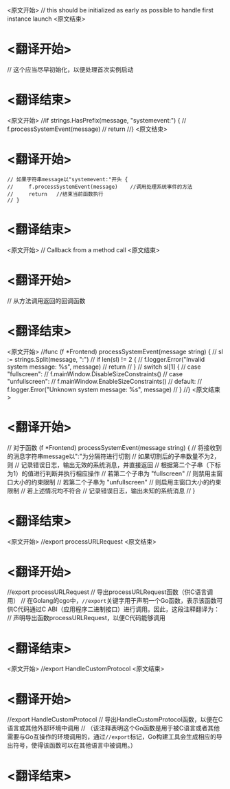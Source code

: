 
<原文开始>
// this should be initialized as early as possible to handle first instance launch
<原文结束>

# <翻译开始>
// 这个应当尽早初始化，以便处理首次实例启动
# <翻译结束>


<原文开始>
	//if strings.HasPrefix(message, "systemevent:") {
	//	f.processSystemEvent(message)
	//	return
	//}
<原文结束>

# <翻译开始>
	// 如果字符串message以"systemevent:"开头 {
	//     f.processSystemEvent(message) 	//调用处理系统事件的方法
	//     return 	//结束当前函数执行
	// }
# <翻译结束>


<原文开始>
// Callback from a method call
<原文结束>

# <翻译开始>
// 从方法调用返回的回调函数
# <翻译结束>


<原文开始>
//func (f *Frontend) processSystemEvent(message string) {
//	sl := strings.Split(message, ":")
//	if len(sl) != 2 {
//		f.logger.Error("Invalid system message: %s", message)
//		return
//	}
//	switch sl[1] {
//	case "fullscreen":
//		f.mainWindow.DisableSizeConstraints()
//	case "unfullscreen":
//		f.mainWindow.EnableSizeConstraints()
//	default:
//		f.logger.Error("Unknown system message: %s", message)
//	}
//}
<原文结束>

# <翻译开始>
// 对于函数 (f *Frontend) processSystemEvent(message string) {
// 将接收到的消息字符串message以":"为分隔符进行切割
// 如果切割后的子串数量不为2，则
// 记录错误日志，输出无效的系统消息，并直接返回
// 根据第二个子串（下标为1）的值进行判断并执行相应操作
// 若第二个子串为 "fullscreen"
// 则禁用主窗口大小的约束限制
// 若第二个子串为 "unfullscreen"
// 则启用主窗口大小的约束限制
// 若上述情况均不符合
// 记录错误日志，输出未知的系统消息
// }
# <翻译结束>


<原文开始>
//export processURLRequest
<原文结束>

# <翻译开始>
//export processURLRequest
// 导出processURLRequest函数（供C语言调用）
// 在Golang的cgo中，`//export`关键字用于声明一个Go函数，表示该函数可供C代码通过C ABI（应用程序二进制接口）进行调用。因此，这段注释翻译为：
// 声明导出函数processURLRequest，以便C代码能够调用
# <翻译结束>


<原文开始>
//export HandleCustomProtocol
<原文结束>

# <翻译开始>
//export HandleCustomProtocol
// 导出HandleCustomProtocol函数，以便在C语言或其他外部环境中调用
// （该注释表明这个Go函数是用于被C语言或者其他需要与Go互操作的环境调用的，通过`//export`标记，Go构建工具会生成相应的导出符号，使得该函数可以在其他语言中被调用。）
# <翻译结束>


